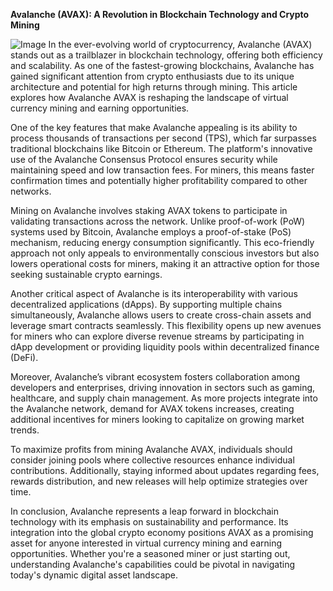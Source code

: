 **Avalanche (AVAX): A Revolution in Blockchain Technology and Crypto Mining**


![Image](https://github.com/user-attachments/assets/31692037-0104-4703-abd1-696b6a7dd41b)
In the ever-evolving world of cryptocurrency, Avalanche (AVAX) stands out as a trailblazer in blockchain technology, offering both efficiency and scalability. As one of the fastest-growing blockchains, Avalanche has gained significant attention from crypto enthusiasts due to its unique architecture and potential for high returns through mining. This article explores how Avalanche AVAX is reshaping the landscape of virtual currency mining and earning opportunities.

One of the key features that make Avalanche appealing is its ability to process thousands of transactions per second (TPS), which far surpasses traditional blockchains like Bitcoin or Ethereum. The platform's innovative use of the Avalanche Consensus Protocol ensures security while maintaining speed and low transaction fees. For miners, this means faster confirmation times and potentially higher profitability compared to other networks.

Mining on Avalanche involves staking AVAX tokens to participate in validating transactions across the network. Unlike proof-of-work (PoW) systems used by Bitcoin, Avalanche employs a proof-of-stake (PoS) mechanism, reducing energy consumption significantly. This eco-friendly approach not only appeals to environmentally conscious investors but also lowers operational costs for miners, making it an attractive option for those seeking sustainable crypto earnings.

Another critical aspect of Avalanche is its interoperability with various decentralized applications (dApps). By supporting multiple chains simultaneously, Avalanche allows users to create cross-chain assets and leverage smart contracts seamlessly. This flexibility opens up new avenues for miners who can explore diverse revenue streams by participating in dApp development or providing liquidity pools within decentralized finance (DeFi).

Moreover, Avalanche’s vibrant ecosystem fosters collaboration among developers and enterprises, driving innovation in sectors such as gaming, healthcare, and supply chain management. As more projects integrate into the Avalanche network, demand for AVAX tokens increases, creating additional incentives for miners looking to capitalize on growing market trends.

To maximize profits from mining Avalanche AVAX, individuals should consider joining pools where collective resources enhance individual contributions. Additionally, staying informed about updates regarding fees, rewards distribution, and new releases will help optimize strategies over time.

In conclusion, Avalanche represents a leap forward in blockchain technology with its emphasis on sustainability and performance. Its integration into the global crypto economy positions AVAX as a promising asset for anyone interested in virtual currency mining and earning opportunities. Whether you're a seasoned miner or just starting out, understanding Avalanche's capabilities could be pivotal in navigating today's dynamic digital asset landscape.